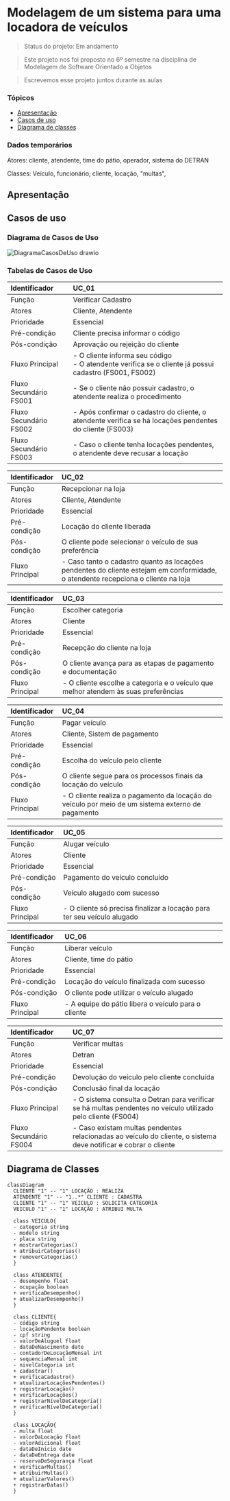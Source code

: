 # Modelagem de um sistema para uma locadora de veículos

> Status do projeto: Em andamento

> Este projeto nos foi proposto no 6º semestre na disciplina de Modelagem de Software Orientado a Objetos

> Escrevemos esse projeto juntos durante as aulas

### Tópicos

- [Apresentação](#apresentação)
- [Casos de uso](#casos-de-uso)
- [Diagrama de classes](#diagrama-de-classes)

### Dados temporários

Atores: cliente, atendente, time do pátio, operador, sistema do DETRAN

Classes: Veículo, funcionário, cliente, locação, "multas", 

## Apresentação 

## Casos de uso
### Diagrama de Casos de Uso

![DiagramaCasosDeUso drawio](https://github.com/user-attachments/assets/9d54e305-bb7f-4529-aa2e-add22c9c3915)

### Tabelas de Casos de Uso
| Identificador          | UC_01                                                          |
| :----------------------| :-----------------------------------------------------------------------------|
| Função                 | Verificar Cadastro                                     |
| Atores                 | Cliente, Atendente |
| Prioridade             | Essencial          |     
| Pré-condição           | Cliente precisa informar o código                                                          |
| Pós-condição           | Aprovação ou rejeição do cliente                                                                   |
| Fluxo Principal        | - O cliente informa seu código <br> - O atendente verifica se o cliente já possui cadastro (FS001, FS002) <br> |
| Fluxo Secundário FS001 | - Se o cliente não possuir cadastro, o atendente realiza o procedimento <br> |
| Fluxo Secundário FS002 | - Após confirmar o cadastro do cliente, o atendente verifica se há locações pendentes do cliente (FS003) <br> |
| Fluxo Secundário FS003 | - Caso o cliente tenha locações pendentes, o atendente deve recusar a locação <br> |

| Identificador   | UC_02                                                                                                                             |
| :---------------| :---------------------------------------------------------------------------------------------------------------------------------|
| Função          | Recepcionar na loja                                                                                                               |
| Atores          | Cliente, Atendente                                                                                                                |
| Prioridade      | Essencial                                                                                                                         |     
| Pré-condição    | Locação do cliente liberada                                                                                                       |
| Pós-condição    | O cliente pode selecionar o veículo de sua preferência                                                                            |
| Fluxo Principal | - Caso tanto o cadastro quanto as locações pendentes do cliente estejam em conformidade, o atendente recepciona o cliente na loja |

| Identificador   | UC_03                                                                               |
| :---------------| :-----------------------------------------------------------------------------------|
| Função          | Escolher categoria                                                                  |
| Atores          | Cliente                                                                             |
| Prioridade      | Essencial                                                                           |     
| Pré-condição    | Recepção do cliente na loja                                                         |
| Pós-condição    | O cliente avança para as etapas de pagamento e documentação                         |
| Fluxo Principal | - O cliente escolhe a categoria e o veículo que melhor atendem às suas preferências |

| Identificador   | UC_04                                                                                             |
| :---------------| :-------------------------------------------------------------------------------------------------|
| Função          | Pagar veículo                                                                                     |
| Atores          | Cliente, Sistem de pagamento                                                                      |
| Prioridade      | Essencial                                                                                         |     
| Pré-condição    | Escolha do veículo pelo cliente                                                                   |
| Pós-condição    | O cliente segue para os processos finais da locação do veículo                                    |
| Fluxo Principal | - O cliente realiza o pagamento da locação do veículo por meio de um sistema externo de pagamento |

| Identificador   | UC_05                                                          |
| :---------------| :-----------------------------------------------------------------------------|
| Função          | Alugar veículo                                     |
| Atores          | Cliente |
| Prioridade      | Essencial          |     
| Pré-condição    | Pagamento do veículo concluído                                                          |
| Pós-condição    | Veículo alugado com sucesso                                                                |
| Fluxo Principal | - O cliente só precisa finalizar a locação para ter seu veículo alugado <br> |

| Identificador   | UC_06                                                          |
| :---------------| :-----------------------------------------------------------------------------|
| Função          | Liberar veículo                                     |
| Atores          | Cliente, time do pátio |
| Prioridade      | Essencial          |     
| Pré-condição    | Locação do veículo finalizada com sucesso                                                          |
| Pós-condição    | O cliente pode utilizar o veículo alugado                                                                |
| Fluxo Principal | - A equipe do pátio libera o veículo para o cliente <br> |

| Identificador   | UC_07                                                          |
| :---------------| :-----------------------------------------------------------------------------|
| Função          | Verificar multas                                     |
| Atores          | Detran |
| Prioridade      | Essencial          |     
| Pré-condição    | Devolução do veículo pelo cliente concluída                                                          |
| Pós-condição    | Conclusão final da locação                                                                |
| Fluxo Principal | - O sistema consulta o Detran para verificar se há multas pendentes no veículo utilizado pelo cliente (FS004) <br> |
| Fluxo Secundário FS004 | - Caso existam multas pendentes relacionadas ao veículo do cliente, o sistema deve notificar e cobrar o cliente <br> |

## Diagrama de Classes

```mermaid
classDiagram
  CLIENTE "1" -- "1" LOCAÇÃO : REALIZA
  ATENDENTE "1" -- "1..*" CLIENTE : CADASTRA
  CLIENTE "1" -- "1" VEICULO : SOLICITA CATEGORIA
  VEICULO "1" -- "1" LOCAÇÃO : ATRIBUI MULTA  

  class VEICULO{
  - categoria string
  - modelo string
  - placa string
  + mostrarCategorias()
  + atribuirCategorias()
  + removerCategorias()
  }

  class ATENDENTE{
  - desempenho float
  - ocupação boolean
  + verificaDesempenho()
  + atualizarDesempenho()
  }

  class CLIENTE{
  - código string
  - locaçãoPendente boolean
  - cpf string
  - valorDeAluguel float
  - dataDeNascimento date
  - contadorDeLocaçãoMensal int
  - sequenciaMensal int
  - nivelCategoria int
  + cadastrar()
  + verificaCadastro()
  + atualizarLocaçõesPendentes()
  + registrarLocação()
  + verificarLocações()
  + registrarNívelDeCategoria()
  + verificarNívelDeCategoria()
  }

  class LOCAÇÃO{
  - multa float
  - valorDaLocação float
  - valorAdicional float
  - dataDeInicio date
  - dataDeEntrega date
  - reservaDeSegurança float
  + verificarMultas()
  + atribuirMultas()
  + atualizarValores()
  + registrarDatas()
  }



